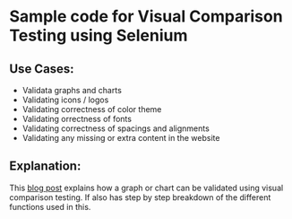 # Sample code for Visual Comparison Testing using Selenium

## Use Cases:
- Validata graphs and charts
- Validating icons / logos
- Validating correctness of color theme
- Validating orrectness of fonts
- Validating correctness of spacings and alignments
- Validating any missing or extra content in the website

## Explanation:
This [blog post](https://www.devassure.io/blog/visual-testing-selenium) explains how a graph or chart can be validated using visual comparison testing. If also has step by step breakdown of the different functions used in this.
